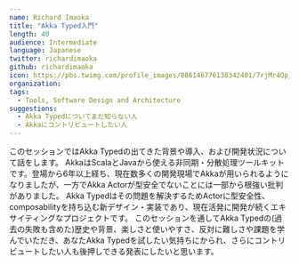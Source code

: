 ```yaml
---
name: Richard Imaoka
title: "Akka Typed入門"
length: 40
audience: Intermediate
language: Japanese
twitter: richardimaoka
github: richardimaoka
icon: https://pbs.twimg.com/profile_images/886146776138342401/7rjMr4Qp_400x400.jpg
organization: 
tags:
  - Tools, Software Design and Architecture
suggestions:
  - Akka Typedについてまだ知らない人 
  - Akkaにコントリビュートしたい人
---
```

このセッションではAkka Typedの出てきた背景や導入、および開発状況について話をします。
AkkaはScalaとJavaから使える非同期・分散処理ツールキットです。登場から6年以上経ち、現在数多くの開発現場でAkkaが用いられるようになりましたが、一方でAkka Actorが型安全でないことには一部から根強い批判がありました。
Akka Typedはその問題を解決するためActorに型安全性、composabilityを持ち込む新デザイン・実装であり、現在活発に開発が続くエキサイティングなプロジェクトです。
このセッションを通してAkka Typedの(過去の失敗も含めた)歴史や背景、楽しさと使いやすさ、反対に難しさや課題を学んでいただき、あなたAkka Typedを試したい気持ちにかられ、さらにコントリビュートしたい人も後押しできる発表にしたいと思います。
